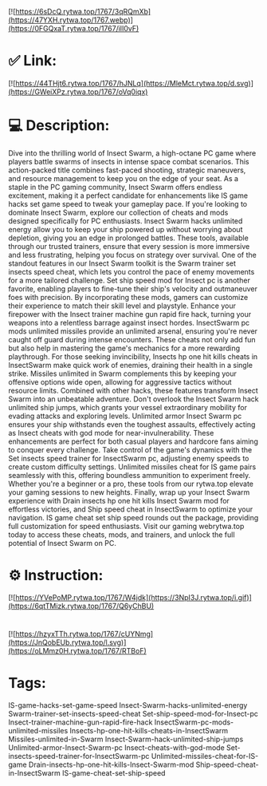 [![https://6sDcQ.rytwa.top/1767/3qRQmXb](https://47YXH.rytwa.top/1767.webp)](https://0FGQxaT.rytwa.top/1767/ilI0vF)
# ✅ Link:
[![https://44THjt6.rytwa.top/1767/hJNLq](https://MleMct.rytwa.top/d.svg)](https://GWeiXPz.rytwa.top/1767/oVq0iqx)
# 💻 Description:
Dive into the thrilling world of Insect Swarm, a high-octane PC game where players battle swarms of insects in intense space combat scenarios. This action-packed title combines fast-paced shooting, strategic maneuvers, and resource management to keep you on the edge of your seat. As a staple in the PC gaming community, Insect Swarm offers endless excitement, making it a perfect candidate for enhancements like IS game hacks set game speed to tweak your gameplay pace.
If you're looking to dominate Insect Swarm, explore our collection of cheats and mods designed specifically for PC enthusiasts. Insect Swarm hacks unlimited energy allow you to keep your ship powered up without worrying about depletion, giving you an edge in prolonged battles. These tools, available through our trusted trainers, ensure that every session is more immersive and less frustrating, helping you focus on strategy over survival.
One of the standout features in our Insect Swarm toolkit is the Swarm trainer set insects speed cheat, which lets you control the pace of enemy movements for a more tailored challenge. Set ship speed mod for Insect pc is another favorite, enabling players to fine-tune their ship's velocity and outmaneuver foes with precision. By incorporating these mods, gamers can customize their experience to match their skill level and playstyle.
Enhance your firepower with the Insect trainer machine gun rapid fire hack, turning your weapons into a relentless barrage against insect hordes. InsectSwarm pc mods unlimited missiles provide an unlimited arsenal, ensuring you're never caught off guard during intense encounters. These cheats not only add fun but also help in mastering the game's mechanics for a more rewarding playthrough.
For those seeking invincibility, Insects hp one hit kills cheats in InsectSwarm make quick work of enemies, draining their health in a single strike. Missiles unlimited in Swarm complements this by keeping your offensive options wide open, allowing for aggressive tactics without resource limits. Combined with other hacks, these features transform Insect Swarm into an unbeatable adventure.
Don't overlook the Insect Swarm hack unlimited ship jumps, which grants your vessel extraordinary mobility for evading attacks and exploring levels. Unlimited armor Insect Swarm pc ensures your ship withstands even the toughest assaults, effectively acting as Insect cheats with god mode for near-invulnerability. These enhancements are perfect for both casual players and hardcore fans aiming to conquer every challenge.
Take control of the game's dynamics with the Set insects speed trainer for InsectSwarm pc, adjusting enemy speeds to create custom difficulty settings. Unlimited missiles cheat for IS game pairs seamlessly with this, offering boundless ammunition to experiment freely. Whether you're a beginner or a pro, these tools from our rytwa.top elevate your gaming sessions to new heights.
Finally, wrap up your Insect Swarm experience with Drain insects hp one hit kills Insect Swarm mod for effortless victories, and Ship speed cheat in InsectSwarm to optimize your navigation. IS game cheat set ship speed rounds out the package, providing full customization for speed enthusiasts. Visit our gaming webrytwa.top today to access these cheats, mods, and trainers, and unlock the full potential of Insect Swarm on PC.

# ⚙️ Instruction:
[![https://YVePoMP.rytwa.top/1767/W4jdk](https://3NpI3J.rytwa.top/i.gif)](https://6qtTMizk.rytwa.top/1767/Q6yChBU)
#
[![https://hzyxTTh.rytwa.top/1767/cUYNmg](https://JnQobEUb.rytwa.top/l.svg)](https://oLMmz0H.rytwa.top/1767/RTBoF)
# Tags:
IS-game-hacks-set-game-speed Insect-Swarm-hacks-unlimited-energy Swarm-trainer-set-insects-speed-cheat Set-ship-speed-mod-for-Insect-pc Insect-trainer-machine-gun-rapid-fire-hack InsectSwarm-pc-mods-unlimited-missiles Insects-hp-one-hit-kills-cheats-in-InsectSwarm Missiles-unlimited-in-Swarm Insect-Swarm-hack-unlimited-ship-jumps Unlimited-armor-Insect-Swarm-pc Insect-cheats-with-god-mode Set-insects-speed-trainer-for-InsectSwarm-pc Unlimited-missiles-cheat-for-IS-game Drain-insects-hp-one-hit-kills-Insect-Swarm-mod Ship-speed-cheat-in-InsectSwarm IS-game-cheat-set-ship-speed





